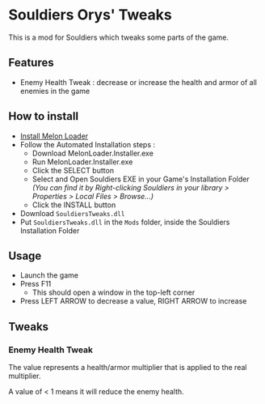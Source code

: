 # Souldiers Orys' Tweaks

This is a mod for Souldiers which tweaks some parts of the game.

## Features

* Enemy Health Tweak : decrease or increase the health and armor of all enemies in the game

## How to install

* [Install Melon Loader](https://melonwiki.xyz/#/?id=requirements)
* Follow the Automated Installation steps :
    * Download MelonLoader.Installer.exe
    * Run MelonLoader.Installer.exe
    * Click the SELECT button
    * Select and Open Souldiers EXE in your Game's Installation Folder _(You can find it by Right-clicking Souldiers in your library > Properties > Local Files > Browse...)_
    * Click the INSTALL button
* Download `SouldiersTweaks.dll`
* Put `SouldiersTweaks.dll` in the `Mods` folder, inside the Souldiers Installation Folder

## Usage

* Launch the game
* Press F11
    * This should open a window in the top-left corner
* Press LEFT ARROW to decrease a value, RIGHT ARROW to increase

## Tweaks

### Enemy Health Tweak

The value represents a health/armor multiplier that is applied to the real multiplier.

A value of < 1 means it will reduce the enemy health.